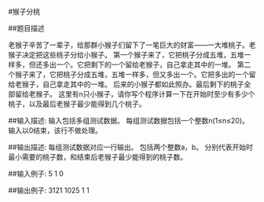 #猴子分桃

##题目描述

老猴子辛苦了一辈子，给那群小猴子们留下了一笔巨大的财富——一大堆桃子。老猴子决定把这些桃子分给小猴子。
第一个猴子来了，它把桃子分成五堆，五堆一样多，但还多出一个。它把剩下的一个留给老猴子，自己拿走其中的一堆。
第二个猴子来了，它把桃子分成五堆，五堆一样多，但又多出一个。它把多出的一个留给老猴子，自己拿走其中的一堆。
后来的小猴子都如此照办。最后剩下的桃子全部留给老猴子。
这里有n只小猴子，请你写个程序计算一下在开始时至少有多少个桃子，以及最后老猴子最少能得到几个桃子。

##输入描述:
输入包括多组测试数据。
每组测试数据包括一个整数n(1≤n≤20)。
输入以0结束，该行不做处理。


##输出描述:
每组测试数据对应一行输出。
包括两个整数a，b。
分别代表开始时最小需要的桃子数，和结束后老猴子最少能得到的桃子数。


##输入例子:
    5
    1
    0


##输出例子:
    3121
    1025
    1
    1